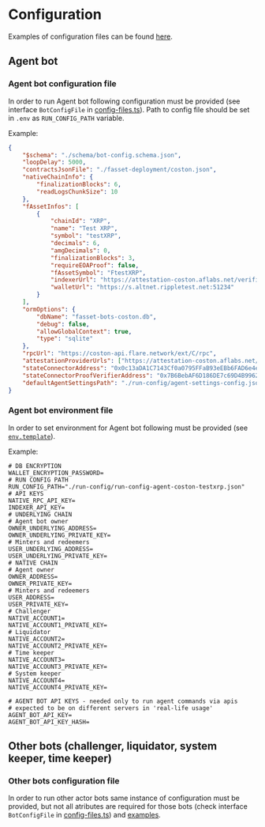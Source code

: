 # Configuration

Examples of configuration files can be found [here](../run-config/).

## Agent bot

### Agent bot configuration file

In order to run Agent bot following configuration must be provided (see interface `BotConfigFile` in [config-files.ts](../src/config/config-files.ts)). Path to config file should be set in `.env` as `RUN_CONFIG_PATH` variable.

Example:

```json
{
    "$schema": "./schema/bot-config.schema.json",
    "loopDelay": 5000,
    "contractsJsonFile": "./fasset-deployment/coston.json",
    "nativeChainInfo": {
        "finalizationBlocks": 6,
        "readLogsChunkSize": 10
    },
    "fAssetInfos": [
        {
            "chainId": "XRP",
            "name": "Test XRP",
            "symbol": "testXRP",
            "decimals": 6,
            "amgDecimals": 0,
            "finalizationBlocks": 3,
            "requireEOAProof": false,
            "fAssetSymbol": "FtestXRP",
            "indexerUrl": "https://attestation-coston.aflabs.net/verifier/xrp",
            "walletUrl": "https://s.altnet.rippletest.net:51234"
        }
    ],
    "ormOptions": {
        "dbName": "fasset-bots-coston.db",
        "debug": false,
        "allowGlobalContext": true,
        "type": "sqlite"
    },
    "rpcUrl": "https://coston-api.flare.network/ext/C/rpc",
    "attestationProviderUrls": ["https://attestation-coston.aflabs.net/attestation-client"],
    "stateConnectorAddress": "0x0c13aDA1C7143Cf0a0795FFaB93eEBb6FAD6e4e3",
    "stateConnectorProofVerifierAddress": "0x7B6BebAF6D186DE7c69D4B99625f819AF6fB98fE",
    "defaultAgentSettingsPath": "./run-config/agent-settings-config.json"
}
```

### Agent bot environment file

In order to set environment for Agent bot following must be provided (see [`env.template`](../.env.template)).

Example:

```env
# DB ENCRYPTION
WALLET_ENCRYPTION_PASSWORD=
# RUN CONFIG PATH
RUN_CONFIG_PATH="./run-config/run-config-agent-coston-testxrp.json"
# API KEYS
NATIVE_RPC_API_KEY=
INDEXER_API_KEY=
# UNDERLYING CHAIN
# Agent bot owner
OWNER_UNDERLYING_ADDRESS=
OWNER_UNDERLYING_PRIVATE_KEY=
# Minters and redeemers
USER_UNDERLYING_ADDRESS=
USER_UNDERLYING_PRIVATE_KEY=
# NATIVE CHAIN
# Agent owner
OWNER_ADDRESS=
OWNER_PRIVATE_KEY=
# Minters and redeemers
USER_ADDRESS=
USER_PRIVATE_KEY=
# Challenger
NATIVE_ACCOUNT1=
NATIVE_ACCOUNT1_PRIVATE_KEY=
# Liquidator
NATIVE_ACCOUNT2=
NATIVE_ACCOUNT2_PRIVATE_KEY=
# Time keeper
NATIVE_ACCOUNT3=
NATIVE_ACCOUNT3_PRIVATE_KEY=
# System keeper
NATIVE_ACCOUNT4=
NATIVE_ACCOUNT4_PRIVATE_KEY=

# AGENT BOT API KEYS - needed only to run agent commands via apis
# expected to be on different servers in 'real-life usage'
AGENT_BOT_API_KEY=
AGENT_BOT_API_KEY_HASH=
```

## Other bots (challenger, liquidator, system keeper, time keeper)

### Other bots configuration file

In order to run other actor bots same instance of configuration must be provided, but not all atributes are required for those bots (check interface `BotConfigFile` in [config-files.ts](../src/config/config-files.ts)) and [examples](../run-config/).
